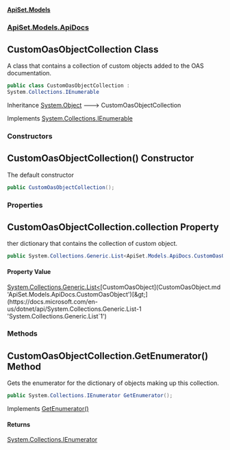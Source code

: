 #### [ApiSet.Models](ApiTestGenerator.Models.md 'ApiTestGenerator.Models')
### [ApiSet.Models.ApiDocs](ApiTestGenerator.Models.md#ApiSet.Models.ApiDocs 'ApiSet.Models.ApiDocs')

## CustomOasObjectCollection Class

A class that contains a collection of custom objects added to the OAS documentation.

```csharp
public class CustomOasObjectCollection :
System.Collections.IEnumerable
```

Inheritance [System.Object](https://docs.microsoft.com/en-us/dotnet/api/System.Object 'System.Object') &#129106; CustomOasObjectCollection

Implements [System.Collections.IEnumerable](https://docs.microsoft.com/en-us/dotnet/api/System.Collections.IEnumerable 'System.Collections.IEnumerable')
### Constructors

<a name='ApiSet.Models.ApiDocs.CustomOasObjectCollection.CustomOasObjectCollection()'></a>

## CustomOasObjectCollection() Constructor

The default constructor

```csharp
public CustomOasObjectCollection();
```
### Properties

<a name='ApiSet.Models.ApiDocs.CustomOasObjectCollection.collection'></a>

## CustomOasObjectCollection.collection Property

ther dictionary that contains the collection of custom object.

```csharp
public System.Collections.Generic.List<ApiSet.Models.ApiDocs.CustomOasObject> collection { get; set; }
```

#### Property Value
[System.Collections.Generic.List&lt;](https://docs.microsoft.com/en-us/dotnet/api/System.Collections.Generic.List-1 'System.Collections.Generic.List`1')[CustomOasObject](CustomOasObject.md 'ApiSet.Models.ApiDocs.CustomOasObject')[&gt;](https://docs.microsoft.com/en-us/dotnet/api/System.Collections.Generic.List-1 'System.Collections.Generic.List`1')
### Methods

<a name='ApiSet.Models.ApiDocs.CustomOasObjectCollection.GetEnumerator()'></a>

## CustomOasObjectCollection.GetEnumerator() Method

Gets the enumerator for the dictionary of objects making up this collection.

```csharp
public System.Collections.IEnumerator GetEnumerator();
```

Implements [GetEnumerator()](https://docs.microsoft.com/en-us/dotnet/api/System.Collections.IEnumerable.GetEnumerator 'System.Collections.IEnumerable.GetEnumerator')

#### Returns
[System.Collections.IEnumerator](https://docs.microsoft.com/en-us/dotnet/api/System.Collections.IEnumerator 'System.Collections.IEnumerator')
